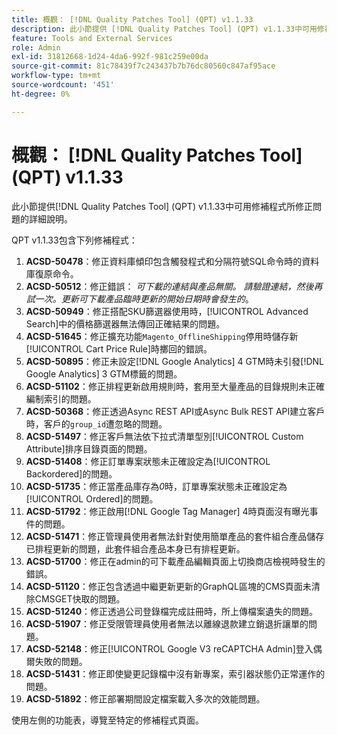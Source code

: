 ```yaml
---
title: 概觀： [!DNL Quality Patches Tool] (QPT) v1.1.33
description: 此小節提供 [!DNL Quality Patches Tool] (QPT) v1.1.33中可用修補程式所修正問題的詳細說明。
feature: Tools and External Services
role: Admin
exl-id: 31812668-1d24-4da6-992f-981c259e00da
source-git-commit: 81c78439f7c243437b7b76dc80560c847af95ace
workflow-type: tm+mt
source-wordcount: '451'
ht-degree: 0%

---
```


# 概觀： [!DNL Quality Patches Tool] (QPT) v1.1.33

此小節提供[!DNL Quality Patches Tool] (QPT) v1.1.33中可用修補程式所修正問題的詳細說明。

QPT v1.1.33包含下列修補程式：

1. **ACSD-50478**：修正資料庫傾印包含觸發程式和分隔符號SQL命令時的資料庫復原命令。
1. **ACSD-50512**：修正錯誤： *可下載的連結與產品無關。 請驗證連結，然後再試一次。更新可下載產品臨時更新的開始日期時會發生的*。
1. **ACSD-50949**：修正搭配SKU篩選器使用時，[!UICONTROL Advanced Search]中的價格篩選器無法傳回正確結果的問題。
1. **ACSD-51645**：修正擴充功能`Magento_OfflineShipping`停用時儲存新[!UICONTROL Cart Price Rule]時擲回的錯誤。
1. **ACSD-50895**：修正未設定[!DNL Google Analytics] 4 GTM時未引發[!DNL Google Analytics] 3 GTM標籤的問題。
1. **ACSD-51102**：修正排程更新啟用規則時，套用至大量產品的目錄規則未正確編制索引的問題。
1. **ACSD-50368**：修正透過Async REST API或Async Bulk REST API建立客戶時，客戶的`group_id`遭忽略的問題。
1. **ACSD-51497**：修正客戶無法依下拉式清單型別[!UICONTROL Custom Attribute]排序目錄頁面的問題。
1. **ACSD-51408**：修正訂單專案狀態未正確設定為[!UICONTROL Backordered]的問題。
1. **ACSD-51735**：修正當產品庫存為&#x200B;*0*&#x200B;時，訂單專案狀態未正確設定為[!UICONTROL Ordered]的問題。
1. **ACSD-51792**：修正啟用[!DNL Google Tag Manager] 4時頁面沒有曝光事件的問題。
1. **ACSD-51471**：修正管理員使用者無法針對使用簡單產品的套件組合產品儲存已排程更新的問題，此套件組合產品本身已有排程更新。
1. **ACSD-51700**：修正在admin的可下載產品編輯頁面上切換商店檢視時發生的錯誤。
1. **ACSD-51120**：修正包含透過中繼更新更新的GraphQL區塊的CMS頁面未清除CMSGET快取的問題。
1. **ACSD-51240**：修正透過公司登錄檔完成註冊時，所上傳檔案遺失的問題。
1. **ACSD-51907**：修正受限管理員使用者無法以離線退款建立銷退折讓單的問題。
1. **ACSD-52148**：修正[!UICONTROL Google V3 reCAPTCHA Admin]登入偶爾失敗的問題。
1. **ACSD-51431**：修正即使變更記錄檔中沒有新專案，索引器狀態仍正常運作的問題。
1. **ACSD-51892**：修正部署期間設定檔案載入多次的效能問題。

使用左側的功能表，導覽至特定的修補程式頁面。
